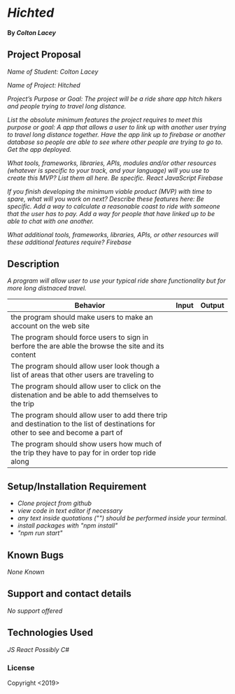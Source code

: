 
# _Hichted_

#### By _**Colton Lacey**_

## Project Proposal

_Name of Student: Colton Lacey_

_Name of Project: Hitched_

_Project’s Purpose or Goal:_
 _The project will be a ride share app hitch hikers and people trying to travel long distance._

_List the absolute minimum features the project requires to meet this purpose or goal:_
_A app that allows a user to link up with another user trying to travel long distance together.
Have the app link up to firebase or another database so people are able to see where other people are trying to go to.
Get the app deployed._

_What tools, frameworks, libraries, APIs, modules and/or other resources (whatever is specific to your track, and your language) will you use to create this MVP? List them all here. Be specific._
_React
JavaScript
Firebase_

_If you finish developing the minimum viable product (MVP) with time to spare, what will you work on next? Describe these features here: Be specific._
_Add a way to calculate a reasonable coast to ride with someone that the user has to pay. 
Add a way for people that have linked up to be able to chat with one another._

_What additional tools, frameworks, libraries, APIs, or other resources will these additional features require?_
_Firebase_


## Description

_A program will allow user to use your typical ride share functionality but for more long distnaced travel._

| Behavior | Input | Output |
| ------------- |:-------------:| -----:|
| the program should make users to make an account on the web site |
| The program should force users to sign in berfore the are able the browse the site and its content |
| The program should allow user look though a list of areas that other users are traveling to |
| The program should allow user to click on the distenation and be able to add themselves to the trip |
| The program should allow user to add there trip and destination to the list of destinations for other to see and become a part of |
| The program should show users how much of the trip they have to pay for in order top ride along |


## Setup/Installation Requirement

* _Clone project from github_
* _view code in text editor if necessary_
* _any text inside quotations ("") should be performed inside your terminal._
* _install packages with "npm install"_
* _"npm run start"_

## Known Bugs

_None Known_

## Support and contact details

_No support offered_

## Technologies Used

_JS_
_React_
_Possibly C#_

### License

Copyright <2019> <Colton Lacey>